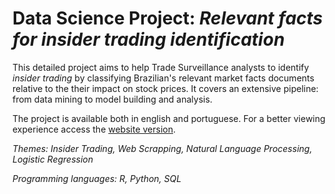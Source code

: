 # Data Science Project: *Relevant facts for insider trading identification*

This detailed project aims to help Trade Surveillance analysts to identify *insider trading* by classifying Brazilian's relevant market facts documents relative to the their impact on stock prices. It covers an extensive pipeline: from data mining to model building and analysis.

The project is available both in english and portuguese. For a better viewing experience access the [website version](https://gabriel-msilva.github.io/relevant-facts/).

  _Themes: Insider Trading, Web Scrapping, Natural Language Processing, Logistic Regression_

  _Programming languages: R, Python, SQL_

